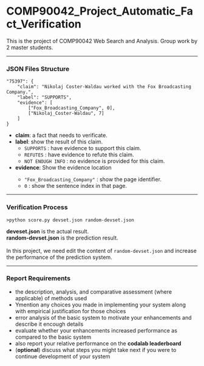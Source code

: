 # COMP90042_Project_Automatic_Fact_Verification
This is the project of COMP90042 Web Search and Analysis. Group work by 2 master students.

---
### JSON Files Structure

```
"75397": {
	"claim": "Nikolaj Coster-Waldau worked with the Fox Broadcasting Company.",
	"label": "SUPPORTS",
	"evidence": [
		["Fox_Broadcasting_Company", 0],
		["Nikolaj_Coster-Waldau", 7]
	]
}
```
<ul>
	<li><strong>claim</strong>: a fact that needs to verificate.</li>
	<li><strong>label</strong>: show the result of this claim.
		<ul>
			<li><code>SUPPORTS</code> : have evidence to support this claim.</li>
			<li><code>REFUTES</code> : have evidence to refute this claim.</li>
			<li><code>NOT ENOUGH INFO</code> : no evidence is provided for this claim.</li>
		</ul>
	</li>
	<li><strong>evidence</strong>: Show the evidence location</li>
		<ul>
			<li><code>"Fox_Broadcasting_Company"</code> : show the page identifier.</li>
			<li><code>0</code> : show the sentence index in that page.</li>
		</ul>
</ul>

---
### Verification Process

`>python score.py devset.json random-devset.json`

**deveset.json** is the actual result.<br/>
**random-devset.json** is the prediction result.<br/>
<br/>
In this project, we need edit the content of ``random-devset.json`` and increase the performance of the prediction system.<br/>

---
### Report Requirements
<ul>
	<li>the description, analysis, and comparative assessment (where applicable) of methods used</li>
	<li>Ymention any choices you made in implementing your system along with empirical justification for those choices</li>
	<li>error analysis of the basic system to motivate your enhancements and describe it encough details</li>
	<li>evaluate whether your enhancements increased performance as compared to the basic system</li>
	<li>also report your relative performance on the <strong>codalab leaderboard</strong></li>
	<li>(<strong>optional</strong>) discuss what steps you might take next if you were to continue development of your system</li>
</ul>